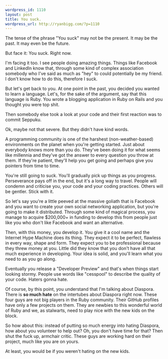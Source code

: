 ```yaml
--- 
wordpress_id: 1110
layout: post
title: You suck.
wordpress_url: http://ryanbigg.com/?p=1110
---
```

The tense of the phrase "You suck" may not be the present. It may be the past. It may even be the future.

But face it: You suck. Right now.

I'm facing it too. I see people doing amazing things. Things like Facebook and LinkedIn know that, through some kind of complex association somebody who I've said as much as "hey" to could potentially be my friend. I don't know how to do this, therefore I suck.

But let's get back to you. At one point in the past, you decided you wanted to learn a language. Let's, for the sake of the argument, say that this language is Ruby. You wrote a blogging application in Ruby on Rails and you thought you were top shit.

Then somebody else took a look at your code and their first reaction was to commit Seppuku. 

Ok, maybe not that severe. But they didn't have kind words. 

A programming community is one of the harshest (non-weather-based) environments on the planet when you're getting started. Just about everybody knows more than you do. They've been doing it for what seems like millennia and they've got the answer to every question you throw at them. If they're patient, they'll help you get going and perhaps give you pointers from time to time.

You're still going to suck. You'll gradually pick up things as you progress. Perseverance pays off in the end, but it's a long way to travel. People will condemn and criticise you, your code and your coding practices. Others will be gentler. Stick with it.

So let's say you're a little peeved at the massive goliath that is Facebook and you want to create your own social networking application, but you're going to make it distributed. Through some kind of magical process, you manage to acquire $200,000+ in funding to develop this from people just like you who don't like Facebook and want an alternative.

Then, with this money, you develop it. You give it a cool name and the Internet Hype Machine does its thing. They expect it to be perfect, flawless in every way, shape and form. They expect you to be professional because they threw money at you. Little did they know that you don't have all that much experience in developing. Your idea is solid, and you'll learn what you need to as you go along.

Eventually you release a "Developer Preview" and that's when things start looking stormy. People use words like "cesspool" to describe the quality of your code. Haters gonna hate.

Of course, by this point, you understand that I'm talking about Diaspora. There is <strong>so much hate</strong> on the intertubes about Diaspora right now. These four guys are not big players in the Ruby community. Their GitHub profiles have only a few projects on them. They are newbies to this wonderful world of Ruby and we, as stalwarts, need to play nice with the new kids on the block.

So how about this: instead of putting so much energy into hating Diaspora, how about you volunteer to help out? Oh, you don't have time for that? Then shut the fuck up, armchair critic. These guys are working hard on their project, much like you are on yours. 

At least, you would be if you weren't hating on the new kids.

